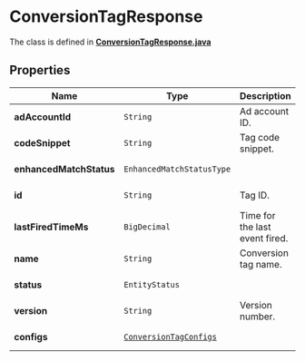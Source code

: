 

# ConversionTagResponse

The class is defined in **[ConversionTagResponse.java](../../src/main/java/org/openapitools/model/ConversionTagResponse.java)**

## Properties

Name | Type | Description | Notes
------------ | ------------- | ------------- | -------------
**adAccountId** | `String` | Ad account ID. |  [optional property]
**codeSnippet** | `String` | Tag code snippet. |  [optional property]
**enhancedMatchStatus** | `EnhancedMatchStatusType` |  |  [optional property]
**id** | `String` | Tag ID. |  [optional property]
**lastFiredTimeMs** | `BigDecimal` | Time for the last event fired. |  [optional property]
**name** | `String` | Conversion tag name. |  [optional property]
**status** | `EntityStatus` |  |  [optional property]
**version** | `String` | Version number. |  [optional property]
**configs** | [`ConversionTagConfigs`](ConversionTagConfigs.md) |  |  [optional property]











